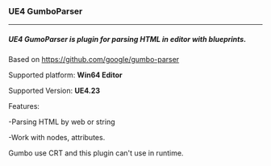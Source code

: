 ### **UE4 GumboParser**

------------

##### UE4 GumoParser is plugin for parsing HTML in editor with blueprints.

Based on https://github.com/google/gumbo-parser

Supported platform: **Win64 Editor**

Supported Version: **UE4.23**

Features:

-Parsing HTML by web or string

-Work with nodes, attributes.


Gumbo use CRT and this plugin can't use in runtime.

